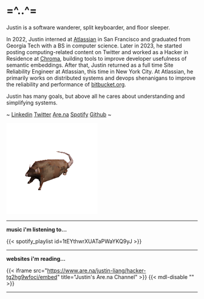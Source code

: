 # =^..^=

Justin is a software wanderer, split keyboarder, and floor sleeper.

In 2022, Justin interned at [Atlassian](https://www.atlassian.com/) in San Francisco and graduated from Georgia Tech with a BS in computer science.
Later in 2023, he started posting computing-related content on Twitter and worked as a Hacker in Residence at [Chroma](https://www.trychroma.com/), building tools to improve developer usefulness of semantic embeddings.
After that, Justin returned as a full time Site Reliability Engineer at Atlassian, this time in New York City.
At Atlassian, he primarily works on distributed systems and devops shenanigans to improve the reliability and performance of [bitbucket.org](https://bitbucket.org/product/).

Justin has many goals, but above all he cares about understanding and simplifying systems.

~
[Linkedin](https://www.linkedin.com/in/justinliang1020/)
[Twitter](https://twitter.com/justinliang1020)
[Are.na](https://www.are.na/justin-liang/channels)
[Spotify](https://open.spotify.com/user/12149388936)
[Github](https://github.com/justinliang1020)
~

![rat-spinning](rat-spinning.gif)

---

**music i'm listening to...**

{{< spotify_playlist id=1tEYthwrXUATaPWaYKQ9yJ >}}

---

**websites i'm reading...**

{{< iframe src="https://www.are.na/justin-liang/hacker-tg2hg9wfoci/embed" title="Justin's Are.na Channel" >}} {{< mdl-disable "<!-- markdownlint-disable MD034 -->" >}}

---
